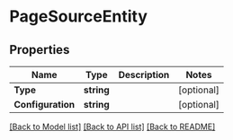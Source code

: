 # PageSourceEntity

## Properties

Name | Type | Description | Notes
------------ | ------------- | ------------- | -------------
**Type** | **string** |  | [optional] 
**Configuration** | **string** |  | [optional] 

[[Back to Model list]](../README.md#documentation-for-models) [[Back to API list]](../README.md#documentation-for-api-endpoints) [[Back to README]](../README.md)


